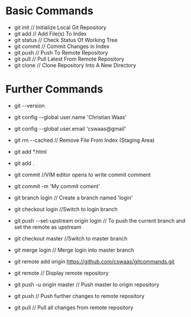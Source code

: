 # Basic Commands

- git init // Initialize Local Git Repository
- git add <file> // Add File(s) To Index
- git status // Check Status Of Working Tree
- git commit // Commit Changes in Index
- git push // Push To Remote Repository
- git pull // Pull Latest From Remote Repository
- git clone // Clone Repository Into A New Directory

# Further Commands

- git --version
- git config --global user.name 'Christian Waas'
- git config --global user.email 'cswaas@gmail'

- git rm --cached <file> // Remove File From Index (Staging Area)
- git add \*.html
- git add .
- git commit //VIM editor opens to write commit comment
- git commit -m 'My commit coment'

- git branch login // Create a branch named 'login'
- git checkout login //Switch to login branch
- git push --set-upstream origin login // To push the current branch and set the remote as upstream
- git checkout master //Switch to master branch
- git merge login // Merge login into master branch
- git remote add origin https://github.com/cswaas/gitcommands.git
- git remote // Display remote repository
- git push -u origin master // Push master to origin repository
- git push // Push further changes to remote repository
- git pull // Pull all changes from remote repository
